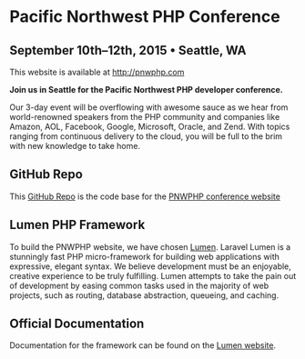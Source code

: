 
# Pacific Northwest PHP Conference
## September 10th–12th, 2015 • Seattle, WA

This website is available at http://pnwphp.com

**Join us in Seattle for the Pacific Northwest PHP developer conference.**

Our 3-day event will be overflowing with awesome sauce as we hear from world-renowned speakers from
the PHP community and companies like Amazon, AOL, Facebook, Google, Microsoft, Oracle, and Zend.
With topics ranging from continuous delivery to the cloud, you will be full to the brim with new
knowledge to take home.

## GitHub Repo

This [GitHub Repo](https://github.com/pnwphp/pnwphp.com) is the code base for the
[PNWPHP conference website ](http://pnwphp.com/ )

## Lumen PHP Framework

To build the PNWPHP website, we have chosen [Lumen](http://lumen.laravel.com/docs).  Laravel Lumen
is a stunningly fast PHP micro-framework for building web applications with expressive, elegant
syntax. We believe development must be an enjoyable, creative experience to be truly fulfilling.
Lumen attempts to take the pain out of development by easing common tasks used in the majority of
web projects, such as routing, database abstraction, queueing, and caching.

## Official Documentation

Documentation for the framework can be found on the [Lumen website](http://lumen.laravel.com/docs).

